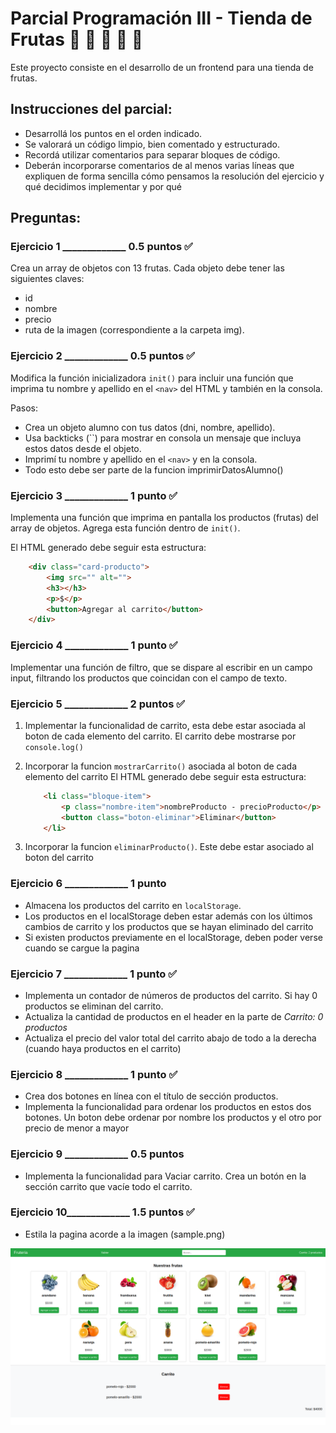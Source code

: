 # Parcial Programación III - Tienda de Frutas :apple: :pineapple: :pear: :orange: :watermelon:
Este proyecto consiste en el desarrollo de un frontend para una tienda de frutas.



## Instrucciones del parcial:
- Desarrollá los puntos en el orden indicado.
- Se valorará un código limpio, bien comentado y estructurado.
- Recordá utilizar comentarios para separar bloques de código. 
- Deberán incorporarse comentarios de al menos varias líneas que expliquen de forma sencilla cómo pensamos la resolución del ejercicio y qué decidimos implementar y por qué



## Preguntas:

### Ejercicio 1 _____________  0.5 puntos ✅
Crea un array de objetos con 13 frutas. Cada objeto debe tener las siguientes claves:
- id
- nombre
- precio
- ruta de la imagen (correspondiente a la carpeta img).


### Ejercicio 2 _____________   0.5 puntos ✅
Modifica la función inicializadora `init()` para incluir una función que imprima tu nombre  y apellido en el `<nav>` del HTML y también en la consola.

Pasos:
- Crea un objeto alumno con tus datos (dni, nombre, apellido).
- Usa backticks (``) para mostrar en consola un mensaje que incluya estos datos desde el objeto.
- Imprimí tu nombre y apellido en el `<nav>` y en la consola. 
- Todo esto debe ser parte de la funcion imprimirDatosAlumno()


### Ejercicio 3 _____________   1 punto ✅
Implementa una función que imprima en pantalla los productos (frutas) del array de objetos. Agrega esta función dentro de `init()`.

El HTML generado debe seguir esta estructura:
```html
    <div class="card-producto">
        <img src="" alt="">
        <h3></h3>
        <p>$</p>
        <button>Agregar al carrito</button>
    </div>
```


### Ejercicio 4 _____________   1 punto ✅
Implementar una función de filtro, que se dispare al escribir en un campo input, filtrando los productos que coincidan con el campo de texto.


### Ejercicio 5 _____________   2 puntos ✅
1. Implementar la funcionalidad de carrito, esta debe estar asociada al boton de cada elemento del carrito. El carrito debe mostrarse por `console.log()`

2. Incorporar la funcion `mostrarCarrito()` asociada al boton de cada elemento del carrito
    El HTML generado debe seguir esta estructura:
    ```html
        <li class="bloque-item">
            <p class="nombre-item">nombreProducto - precioProducto</p>
            <button class="boton-eliminar">Eliminar</button>
        </li>
    ```

3. Incorporar la funcion `eliminarProducto()`. Este debe estar asociado al boton del carrito


### Ejercicio 6 _____________   1 punto
- Almacena los productos del carrito en `localStorage`.
- Los productos en el localStorage deben estar además con los últimos cambios de carrito y los productos que se hayan eliminado del carrito
- Si existen productos previamente en el localStorage, deben poder verse cuando se cargue la pagina


### Ejercicio 7 _____________   1 punto ✅
- Implementa un contador de números de productos del carrito. Si hay 0 productos se eliminan del carrito.
- Actualiza la cantidad de productos en el header en la parte de *Carrito: 0 productos*
- Actualiza el precio del valor total del carrito abajo de todo a la derecha (cuando haya productos en el carrito)


### Ejercicio 8 _____________   1 punto ✅
- Crea dos botones en línea con el título de sección productos.
- Implementa la funcionalidad para ordenar los productos en estos dos botones. Un boton debe ordenar por nombre los productos y el otro por precio de menor a mayor


### Ejercicio 9 _____________   0.5 puntos
- Implementa la funcionalidad para Vaciar carrito. Crea un botón en la sección carrito que vacíe todo el carrito.


### Ejercicio 10_____________   1.5 puntos ✅
- Estila la pagina acorde a la imagen (sample.png)

![sample.png](sample.png)